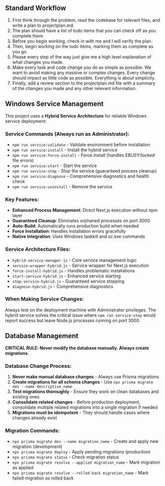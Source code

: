 ## Standard Workflow
1. First think through the problem, read the codebase for relevant files, and write a plan to projectplan.md.
2. The plan should have a list of todo items that you can check off as you complete them
3. Before you begin working, check in with me and I will verify the plan.
4. Then, begin working on the todo items, marking them as complete as you go.
5. Please every step of the way just give me a high level explanation of what changes you made.
6. Make every task and code change you do as simple as possible. We want to avoid making any massive or complex changes. Every change should impact as little code as possible. Everything is about simplicity.
7. Finally, add a review section to the projectplan.md file with a summary of the changes you made and any other relevant information.

## Windows Service Management
This project uses a **Hybrid Service Architecture** for reliable Windows service deployment:

### Service Commands (Always run as Administrator):
- `npm run service:validate` - Validate environment before installation
- `npm run service:install` - Install the hybrid service
- `npm run service:force-install` - Force install (handles EBUSY/locked file errors)
- `npm run service:start` - Start the service 
- `npm run service:stop` - Stop the service (guaranteed process cleanup)
- `npm run service:diagnose` - Comprehensive diagnostics and health check
- `npm run service:uninstall` - Remove the service

### Key Features:
- **Enhanced Process Management**: Direct Next.js execution without npm layer
- **Guaranteed Cleanup**: Eliminates orphaned processes on port 3000
- **Auto-Build**: Automatically runs production build when needed
- **Force Installation**: Handles installation errors gracefully
- **Native Integration**: Uses Windows taskkill and sc.exe commands

### Service Architecture Files:
- `hybrid-service-manager.js` - Core service management logic
- `service-wrapper-hybrid.js` - Service wrapper for Next.js execution
- `force-install-hybrid.js` - Handles problematic installations
- `start-service-hybrid.js` - Enhanced service starting
- `stop-service-hybrid.js` - Guaranteed service stopping
- `diagnose-hybrid.js` - Comprehensive diagnostics

### When Making Service Changes:
Always test on the deployment machine with Administrator privileges. The hybrid service solves the critical issue where `npm run service:stop` would report success but leave Node.js processes running on port 3000.

## Database Management
**CRITICAL RULE: Never modify the database manually. Always create migrations.**

### Database Change Process:
1. **Never make manual database changes** - Always use Prisma migrations
2. **Create migrations for all schema changes** - Use `npx prisma migrate dev --name descriptive_name`
3. **Test migrations thoroughly** - Ensure they work on clean databases and existing ones
4. **Consolidate related changes** - Before production deployment, consolidate multiple related migrations into a single migration if needed
5. **Migrations must be idempotent** - They should handle cases where changes already exist

### Migration Commands:
- `npx prisma migrate dev --name migration_name` - Create and apply new migration (development)
- `npx prisma migrate deploy` - Apply pending migrations (production)  
- `npx prisma migrate status` - Check migration status
- `npx prisma migrate resolve --applied migration_name` - Mark migration as applied
- `npx prisma migrate resolve --rolled-back migration_name` - Mark failed migration as rolled back